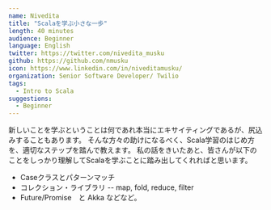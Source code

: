 ```yaml
---
name: Nivedita
title: "Scalaを学ぶ小さな一歩"
length: 40 minutes
audience: Beginner
language: English
twitter: https://twitter.com/nivedita_musku
github: https://github.com/nmusku
icon: https://www.linkedin.com/in/niveditamusku/
organization: Senior Software Developer/ Twilio
tags:
  - Intro to Scala
suggestions:
  - Beginner
---
```

新しいことを学ぶということは何であれ本当にエキサイティングであるが、尻込みすることもあります。
そんな方々の助けになるべく、Scala学習のはじめ方を、適切なステップを踏んで教えます。
私の話をきいたあと、皆さんが以下のことをしっかり理解してScalaを学ぶことに踏み出してくれればと思います。
 - Caseクラスとパターンマッチ
 - コレクション・ライブラリ -- map, fold, reduce, filter
 - Future/Promise　と Akka
などなど。
